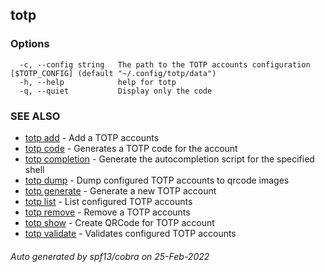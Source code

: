 ## totp



### Options

```
  -c, --config string   The path to the TOTP accounts configuration [$TOTP_CONFIG] (default "~/.config/totp/data")
  -h, --help            help for totp
  -q, --quiet           Display only the code
```

### SEE ALSO

* [totp add](totp_add.md)	 - Add a TOTP accounts
* [totp code](totp_code.md)	 - Generates a TOTP code for the account
* [totp completion](totp_completion.md)	 - Generate the autocompletion script for the specified shell
* [totp dump](totp_dump.md)	 - Dump configured TOTP accounts to qrcode images
* [totp generate](totp_generate.md)	 - Generate a new TOTP account
* [totp list](totp_list.md)	 - List configured TOTP accounts
* [totp remove](totp_remove.md)	 - Remove a TOTP accounts
* [totp show](totp_show.md)	 - Create QRCode for TOTP account
* [totp validate](totp_validate.md)	 - Validates configured TOTP accounts

###### Auto generated by spf13/cobra on 25-Feb-2022
